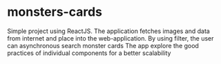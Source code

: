 # monsters-cards
Simple project using ReactJS.
The application fetches images and data from internet and place into the web-application.
By using filter, the user can asynchronous search monster cards
The app explore the good practices of individual components for a better scalability 
